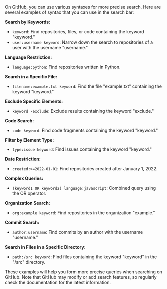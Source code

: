 On GitHub, you can use various syntaxes for more precise search. Here are several examples of syntax that you can use in the search bar:

**Search by Keywords:**
- `keyword`: Find repositories, files, or code containing the keyword "keyword."
- `user:username keyword`: Narrow down the search to repositories of a user with the username "username."

**Language Restriction:**
- `language:python`: Find repositories written in Python.

**Search in a Specific File:**
- `filename:example.txt keyword`: Find the file "example.txt" containing the keyword "keyword."

**Exclude Specific Elements:**
- `keyword -exclude`: Exclude results containing the keyword "exclude."

**Code Search:**
- `code keyword`: Find code fragments containing the keyword "keyword."

**Filter by Element Type:**
- `type:issue keyword`: Find issues containing the keyword "keyword."

**Date Restriction:**
- `created:>=2022-01-01`: Find repositories created after January 1, 2022.

**Complex Queries:**
- `(keyword1 OR keyword2) language:javascript`: Combined query using the OR operator.

**Organization Search:**
- `org:example keyword`: Find repositories in the organization "example."

**Commit Search:**
- `author:username`: Find commits by an author with the username "username."

**Search in Files in a Specific Directory:**
- `path:/src keyword`: Find files containing the keyword "keyword" in the "/src" directory.

These examples will help you form more precise queries when searching on GitHub. Note that GitHub may modify or add search features, so regularly check the documentation for the latest information.

